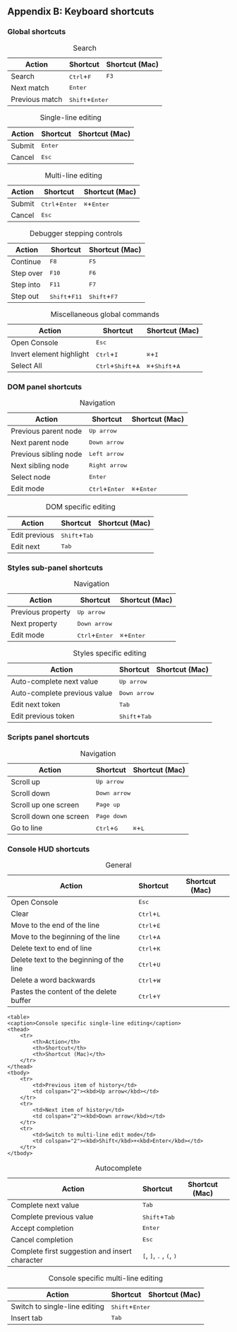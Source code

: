 ## Appendix B: Keyboard shortcuts

### Global shortcuts

<table>
	<caption>Search</caption>
	<thead>
		<tr>
			<th>Action</th>
			<th>Shortcut</th>
			<th>Shortcut (Mac)</th>
		</tr>
	</thead>
	<tbody>
		<tr>
			<td>Search</td>
			<td><kbd>Ctrl</kbd>+<kbd>F</kbd></td>
			<td><kbd>F3</kbd></td>
		</tr>
		<tr>
			<td>Next match</td>
			<td colspan="2"><kbd>Enter</kbd></td>
		</tr>
		<tr>
			<td>Previous match</td>
			<td colspan="2"><kbd>Shift</kbd>+<kbd>Enter</kbd></td>
		</tr>
	</tbody>
</table>

<table>
	<caption>Single-line editing</caption>
	<thead>
		<tr>
			<th>Action</th>
			<th>Shortcut</th>
			<th>Shortcut (Mac)</th>
		</tr>
	</thead>
	<tbody>
		<tr>
			<td>Submit</td>
			<td colspan="2"><kbd>Enter</kbd></td>
		</tr>
		<tr>
			<td>Cancel</td>
			<td colspan="2"><kbd>Esc</kbd></td>
		</tr>
	</tbody>
</table>

<table>
	<caption>Multi-line editing</caption>
	<thead>
		<tr>
			<th>Action</th>
			<th>Shortcut</th>
			<th>Shortcut (Mac)</th>
		</tr>
	</thead>
	<tbody>
		<tr>
			<td>Submit</td>
			<td><kbd>Ctrl</kbd>+<kbd>Enter</kbd></td>
			<td><kbd>⌘</kbd>+<kbd>Enter</kbd></td>
		</tr>
		<tr>
			<td>Cancel</td>
			<td colspan="2"><kbd>Esc</kbd></td>
		</tr>
	</tbody>
</table>

<table>
	<caption>Debugger stepping controls</caption>
	<thead>
		<tr>
			<th>Action</th>
			<th>Shortcut</th>
			<th>Shortcut (Mac)</th>
		</tr>
	</thead>
	<tbody>
		<tr>
			<td>Continue</td>
			<td><kbd>F8</kbd></td>
			<td><kbd>F5</kbd></td>
		</tr>
		<tr>
			<td>Step over</td>
			<td><kbd>F10</kbd></td>
			<td><kbd>F6</kbd></td>
		</tr>
		<tr>
			<td>Step into</td>
			<td><kbd>F11</kbd></td>
			<td><kbd>F7</kbd></td>
		</tr>
		<tr>
			<td>Step out</td>
			<td><kbd>Shift</kbd>+<kbd>F11</kbd></td>
			<td><kbd>Shift</kbd>+<kbd>F7</kbd></td>
		</tr>
	</tbody>
</table>

<table>
	<caption>Miscellaneous global commands</caption>
	<thead>
		<tr>
			<th>Action</th>
			<th>Shortcut</th>
			<th>Shortcut (Mac)</th>
		</tr>
	</thead>
	<tbody>
		<tr>
			<td>Open Console</td>
			<td colspan="2"><kbd>Esc</kbd></td>
		</tr>
		<tr>
			<td>Invert element highlight</td>
			<td><kbd>Ctrl</kbd>+<kbd>I</kbd></td>
			<td><kbd>⌘</kbd>+<kbd>I</kbd></td>
		</tr>
		<tr>
			<td>Select All</td>
			<td><kbd>Ctrl</kbd>+<kbd>Shift</kbd>+<kbd>A</kbd></td>
			<td><kbd>⌘</kbd>+<kbd>Shift</kbd>+<kbd>A</kbd></td>
		</tr>
	</tbody>
</table>

### DOM panel shortcuts

<table>
	<caption>Navigation</caption>
	<thead>
		<tr>
			<th>Action</th>
			<th>Shortcut</th>
			<th>Shortcut (Mac)</th>
		</tr>
	</thead>
	<tbody>
		<tr>
			<td>Previous parent node</td>
			<td colspan="2"><kbd>Up arrow</kbd></td>
		</tr>
		<tr>
			<td>Next parent node</td>
			<td colspan="2"><kbd>Down arrow</kbd></td>
		</tr>
		<tr>
			<td>Previous sibling node</td>
			<td colspan="2"><kbd>Left arrow</kbd></td>
		</tr>
		</tr>
		<tr>
			<td>Next sibling node</td>
			<td colspan="2"><kbd>Right arrow</kbd></td>
		</tr>
		<tr>
			<td>Select node</td>
			<td colspan="2"><kbd>Enter</kbd></td>
		</tr>
		<tr>
			<td>Edit mode</td>
			<td><kbd>Ctrl</kbd>+<kbd>Enter</kbd></td>
			<td><kbd>⌘</kbd>+<kbd>Enter</kbd></td>
		</tr>
	</tbody>
</table>

<table>
	<caption>DOM specific editing</caption>
	<thead>
		<tr>
			<th>Action</th>
			<th>Shortcut</th>
			<th>Shortcut (Mac)</th>
		</tr>
	</thead>
	<tbody>
		<tr>
			<td>Edit previous</td>
			<td colspan="2"><kbd>Shift</kbd>+<kbd>Tab</kbd></td>
		</tr>
		<tr>
			<td>Edit next</td>
			<td colspan="2"><kbd>Tab</kbd></td>
		</tr>
	</tbody>
</table>
 
### Styles sub-panel shortcuts

<table>
	<caption>Navigation</caption>
	<thead>
		<tr>
			<th>Action</th>
			<th>Shortcut</th>
			<th>Shortcut (Mac)</th>
		</tr>
	</thead>
	<tbody>
		<tr>
			<td>Previous property</td>
			<td colspan="2"><kbd>Up arrow</kbd></td>
		</tr>
		<tr>
			<td>Next property</td>
			<td colspan="2"><kbd>Down arrow</kbd></td>
		</tr>
		<tr>
			<td>Edit mode</td>
			<td><kbd>Ctrl</kbd>+<kbd>Enter</kbd></td>
			<td><kbd>⌘</kbd>+<kbd>Enter</kbd></td>
		</tr>
	</tbody>
</table>

<table>
	<caption>Styles specific editing</caption>
	<thead>
		<tr>
			<th>Action</th>
			<th>Shortcut</th>
			<th>Shortcut (Mac)</th>
		</tr>
	</thead>
	<tbody>
		<tr>
			<td>Auto-complete next value</td>
			<td colspan="2"><kbd>Up arrow</kbd></td>
		</tr>
		<tr>
			<td>Auto-complete previous value</td>
			<td colspan="2"><kbd>Down arrow</kbd></td>
		</tr>
		<tr>
			<td>Edit next token</td>
			<td colspan="2"><kbd>Tab</kbd></td>
		</tr>
		<tr>
			<td>Edit previous token</td>
			<td colspan="2"><kbd>Shift</kbd>+<kbd>Tab</kbd></td>
		</tr>
	</tbody>
</table>
  
### Scripts panel shortcuts


<table>
	<caption>Navigation</caption>
	<thead>
		<tr>
			<th>Action</th>
			<th>Shortcut</th>
			<th>Shortcut (Mac)</th>
		</tr>
	</thead>
	<tbody>
		<tr>
			<td>Scroll up</td>
			<td colspan="2"><kbd>Up arrow</kbd></td>
		</tr>
		<tr>
			<td>Scroll down</td>
			<td colspan="2"><kbd>Down arrow</kbd></td>
		</tr>
		<tr>
			<td>Scroll up one screen</td>
			<td colspan="2"><kbd>Page up</kbd></td>
		</tr>
		<tr>
			<td>Scroll down one screen</td>
			<td colspan="2"><kbd>Page down</kbd></td>
		</tr>
		<tr>
			<td>Go to line</td>
			<td><kbd>Ctrl</kbd>+<kbd>G</kbd></td>
			<td><kbd>⌘</kbd>+<kbd>L</kbd></td>
		</tr>
	</tbody>
</table>

### Console HUD shortcuts

<table>
	<caption>General</caption>
	<thead>
		<tr>
			<th>Action</th>
			<th>Shortcut</th>
			<th>Shortcut (Mac)</th>
		</tr>
	</thead>
	<tbody>
		<tr>
			<td>Open Console</td>
			<td colspan="2"><kbd>Esc</kbd></td>
		</tr>
		<tr>
			<td>Clear</td>
			<td colspan="2"><kbd>Ctrl</kbd>+<kbd>L</kbd></td>
		</tr>
		<tr>
			<td>Move to the end of the line</td>
			<td colspan="2"><kbd>Ctrl</kbd>+<kbd>E</kbd></td>
		</tr>
		<tr>
			<td>Move to the beginning of the line</td>
			<td colspan="2"><kbd>Ctrl</kbd>+<kbd>A</kbd></td>
		</tr>
		<tr>
			<td>Delete text to end of line</td>
			<td colspan="2"><kbd>Ctrl</kbd>+<kbd>K</kbd></td>
		</tr>
		<tr>
			<td>Delete text to the beginning of the line</td>
			<td colspan="2"><kbd>Ctrl</kbd>+<kbd>U</kbd></td>
		</tr>
		<tr>
			<td>Delete a word backwards</td>
			<td colspan="2"><kbd>Ctrl</kbd>+<kbd>W</kbd></td>
		</tr>
		<tr>
			<td>Pastes the content of the delete buffer</td>
			<td colspan="2"><kbd>Ctrl</kbd>+<kbd>Y</kbd></td>
		</tr>
	</tbody>
</table>

<table>
	<caption>Autocomplete</caption>
	<thead>
		<tr>
			<th>Action</th>
			<th>Shortcut</th>
			<th>Shortcut (Mac)</th>
		</tr>
	</thead>
	<tbody>
		<tr>
			<td>Complete next value</td>
			<td colspan="2"><kbd>Tab</kbd></td>
		</tr>
		<tr>
			<td>Complete previous value</td>
			<td colspan="2"><kbd>Shift</kbd>+<kbd>Tab</kbd></td>
		</tr>
		<tr>
			<td>Accept completion</td>
			<td colspan="2"><kbd>Enter</kbd></td>
		</tr>
		<tr>
			<td>Cancel completion</td>
			<td colspan="2"><kbd>Esc</kbd></td>
		</tr>
		<tr>
			<td>Complete first suggestion and insert character</td>
			<td colspan="2"><kbd>[</kbd>, <kbd>]</kbd>, <kbd>.</kbd> , <kbd>(</kbd>, <kbd>)</kbd></td>
		</tr>
	</tbody>
	
	<table>
	<caption>Console specific single-line editing</caption>
	<thead>
		<tr>
			<th>Action</th>
			<th>Shortcut</th>
			<th>Shortcut (Mac)</th>
		</tr>
	</thead>
	<tbody>
		<tr>
			<td>Previous item of history</td>
			<td colspan="2"><kbd>Up arrow</kbd></td>
		</tr>
		<tr>
			<td>Next item of history</td>
			<td colspan="2"><kbd>Down arrow</kbd></td>
		</tr>
		<tr>
			<td>Switch to multi-line edit mode</td>
			<td colspan="2"><kbd>Shift</kbd>+<kbd>Enter</kbd></td>
		</tr>
	</tbody>
</table>

<table>
	<caption>Console specific multi-line editing</caption>
	<thead>
		<tr>
			<th>Action</th>
			<th>Shortcut</th>
			<th>Shortcut (Mac)</th>
		</tr>
	</thead>
	<tbody>
		<tr>
			<td>Switch to single-line editing</td>
			<td colspan="2"><kbd>Shift</kbd>+<kbd>Enter</kbd></td>
		</tr>
		<tr>
			<td>Insert tab</td>
			<td colspan="2"><kbd>Tab</kbd></td>
		</tr>
	</tbody>
</table>
